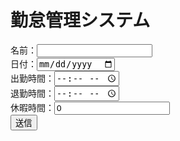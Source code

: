 <!DOCTYPE html>
<html>
<head>
  <meta charset="UTF-8">
  <title>勤怠管理システム</title>
  <script src="https://code.jquery.com/jquery-3.5.1.min.js"></script>
  <script>
    $(function() {
      $('#submit').on('click', function() {
        var name = $('#name').val();
        var date = $('#date').val();
        var start_time = $('#start_time').val();
        var end_time = $('#end_time').val();
        var vacation_time = $('#vacation_time').val();

        var row = [name, date, start_time, end_time, vacation_time];
        google.script.run.recordAttendance(row);
        alert('勤怠情報を記録しました。');
        $('#name').val('');
        $('#date').val('');
        $('#start_time').val('');
        $('#end_time').val('');
        $('#vacation_time').val('');
      });
    });
  </script>
</head>
<body>
  <h1>勤怠管理システム</h1>
  <form>
    <label>名前：</label><input type="text" id="name"><br>
    <label>日付：</label><input type="date" id="date"><br>
    <label>出勤時間：</label><input type="time" id="start_time"><br>
    <label>退勤時間：</label><input type="time" id="end_time"><br>
    <label>休暇時間：</label><input type="number" id="vacation_time" value="0"><br>
    <input type="button" id="submit" value="送信">
  </form>
</body>
</html>
